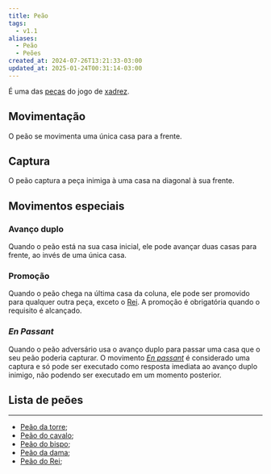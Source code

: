 ```yaml
---
title: Peão
tags:
  - v1.1
aliases:
  - Peão
  - Peões
created_at: 2024-07-26T13:21:33-03:00
updated_at: 2025-01-24T00:31:14-03:00
---
```


É uma das [peças](content/atomos/2024/07/08/Xadrez_Pecas.md) do jogo de [xadrez](content/atomos/2024/08/06/Xadrez.md).

## Movimentação
O peão se movimenta uma única casa para a frente.

## Captura
O peão captura a peça inimiga à uma casa na diagonal à sua frente.

## Movimentos especiais
### Avanço duplo
Quando o peão está na sua casa inicial, ele pode avançar duas casas para frente, ao invés de uma única casa.

### Promoção
Quando o peão chega na última casa da coluna, ele pode ser promovido para qualquer outra peça, exceto o [Rei](content/atomos/2024/07/08/Xadrez_Rei_xadrez.md). A promoção é obrigatória quando o requisito é alcançado.

### *En Passant*
Quando o peão adversário usa o avanço duplo para passar uma casa que o seu peão poderia capturar. O movimento *[En passant](content/atomos/2024/09/15/En_passant.md)* é considerado uma captura e só pode ser executado como resposta imediata ao avanço duplo inimigo, não podendo ser executado em um momento posterior.

## Lista de peões
---
- [Peão da torre](content/atomos/2024/07/26/Xadrez_Peao_da_torre.md);
- [Peão do cavalo](content/atomos/2024/07/26/Xadrez_Peao_do_cavalo.md);
- [Peão do bispo](content/atomos/2024/07/26/Xadrez_Peao_do_bispo.md);
- [Peão da dama](content/atomos/2024/07/26/Xadrez_Peao_da_dama.md);
- [Peão do Rei](content/atomos/2024/07/26/Xadrez_Peao_do_Rei.md);
